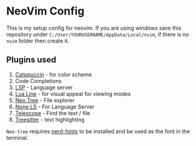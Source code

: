# NeoVim Config

This is my setup config for neovim. If you are using windows save this repository under `C:/User/YOURUSERNAME/AppData/Local/nvim`, if there is no `nvim` folder then create it. 

## Plugins used
1. [Catppuccin](https://github.com/catppuccin/nvim) - for color scheme
2. Code Completions
3. [LSP](https://github.com/williamboman/mason.nvim) - Language server
4. [Lua Line](https://github.com/nvim-lualine/lualine.nvim) - for visual appeal for viewing modes
5. [Neo Tree](https://github.com/nvim-neo-tree/neo-tree.nvim) - File explorer
6. [None LS](https://github.com/nvimtools/none-ls.nvim) - For Language Server
7. [Telescope](https://github.com/nvim-telescope/telescope.nvim) - Find the text / file
8. [Treesitter](https://github.com/nvim-treesitter/nvim-treesitter) - text highlighting

`Neo-tree` requires [nerd-fonts](https://www.nerdfonts.com) to be installed and be used as the font in the terminal.
